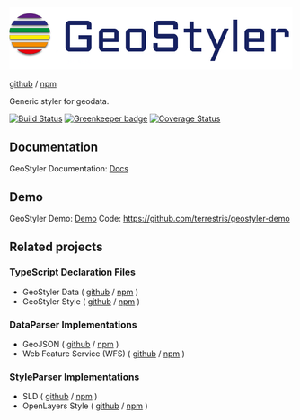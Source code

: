 ![GeoStyler Logo](/docs/Geo_Styler_Logo_300_RGB.jpg)

[github](https://github.com/terrestris/geostyler) /
[npm](https://www.npmjs.com/package/geostyler)

Generic styler for geodata.

[![Build Status](https://travis-ci.org/terrestris/geostyler.svg?branch=master)](https://travis-ci.org/terrestris/geostyler)
[![Greenkeeper badge](https://badges.greenkeeper.io/terrestris/geostyler.svg)](https://greenkeeper.io/)
[![Coverage Status](https://coveralls.io/repos/github/terrestris/geostyler/badge.svg?branch=master)](https://coveralls.io/github/terrestris/geostyler?branch=master)

## Documentation

GeoStyler Documentation: [Docs](https://terrestris.github.io/geostyler/)

## Demo

GeoStyler Demo: [Demo](https://terrestris.github.io/geostyler-demo/)
Code: https://github.com/terrestris/geostyler-demo


## Related projects

### TypeScript Declaration Files

  - GeoStyler Data (
      [github](https://github.com/terrestris/geostyler-data) /
      [npm](https://www.npmjs.com/package/geostyler-data)
    )
  - GeoStyler Style (
      [github](https://github.com/terrestris/geostyler-style) /
      [npm](https://www.npmjs.com/package/geostyler-style)
    )

### DataParser Implementations

  - GeoJSON (
      [github](https://github.com/terrestris/geostyler-geojson-parser) /
      [npm](https://www.npmjs.com/package/geostyler-geojson-parser)
    )
  - Web Feature Service (WFS) (
      [github](https://github.com/terrestris/geostyler-wfs-parser) /
      [npm](https://www.npmjs.com/package/geostyler-wfs-parser)
    )

### StyleParser Implementations

  - SLD (
      [github](https://github.com/terrestris/geostyler-sld-parser) /
      [npm](https://www.npmjs.com/package/geostyler-sld-parser)
    )
  - OpenLayers Style (
      [github](https://github.com/terrestris/geostyler-openlayers-parser) /
      [npm](https://www.npmjs.com/package/geostyler-openlayers-parser)
    )
    
